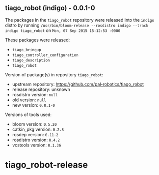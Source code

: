 ## tiago_robot (indigo) - 0.0.1-0

The packages in the `tiago_robot` repository were released into the `indigo` distro by running `/usr/bin/bloom-release --rosdistro indigo --track indigo tiago_robot` on `Mon, 07 Sep 2015 15:12:53 -0000`

These packages were released:
- `tiago_bringup`
- `tiago_controller_configuration`
- `tiago_description`
- `tiago_robot`

Version of package(s) in repository `tiago_robot`:
- upstream repository: https://github.com/pal-robotics/tiago_robot
- release repository: unknown
- rosdistro version: `null`
- old version: `null`
- new version: `0.0.1-0`

Versions of tools used:
- bloom version: `0.5.20`
- catkin_pkg version: `0.2.8`
- rosdep version: `0.11.2`
- rosdistro version: `0.4.2`
- vcstools version: `0.1.36`


# tiago_robot-release
